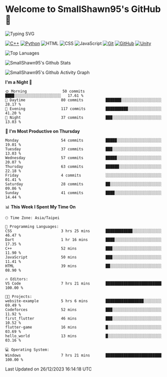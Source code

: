 # Welcome to SmallShawn95's GitHub 👋

![Typing SVG](https://readme-typing-svg.demolab.com/?lines=print("Hello,+world");cout+>>+"Hello,+world!";console.log("Hello,+world!")&center=true&size=22)

<!--
![GitHub User's Stars](https://img.shields.io/github/stars/smallshawn95?color=orange&label=Stars&labelColor=yellow)
![GitHub Followers](https://img.shields.io/github/followers/smallshawn95?color=orange&label=Followers&labelColor=FFDBAC)
-->

<!-- https://shields.io/, https://simpleicons.org/ -->
[![C++](https://img.shields.io/badge/-C++-00599C?style=flat-square&logo=cplusplus)](https://cplusplus.com/)
[![Python](https://img.shields.io/badge/-Python-3776AB?style=flat-square&logo=python&logoColor=ffffff)](https://www.python.org/)
![HTML](https://img.shields.io/badge/-HTML-E34F26?style=flat-square&logo=html5&logoColor=ffffff)
![CSS](https://img.shields.io/badge/-CSS-1572B6?style=flat-square&logo=css3)
![JavaScript](https://img.shields.io/badge/-JavaScript-F7DF1E?style=flat-square&logo=javascript&logoColor=ffffff)
[![Git](https://img.shields.io/badge/-Git-f05032?style=flat-square&logo=git&logoColor=ffffff)](https://git-scm.com/)
[![GitHub](https://img.shields.io/badge/-GitHub-181717?style=flat-square&logo=github)](https://github.com/)
[![Unity](https://img.shields.io/badge/-Unity-000000?style=flat-square&logo=unity)](https://unity.com/)

![Top Lanuages](https://github-readme-stats.vercel.app/api/top-langs/?username=smallshawn95&theme=holi&layout=donut&size_weight=0.5&count_weight=0.5&exclude_repo=smallshawn95.github.io)

![SmallShawn95's Github Stats](https://github-readme-stats.vercel.app/api?username=smallshawn95&theme=holi&show_icons=true)

![SmallShawn95's Github Activity Graph](https://github-readme-activity-graph.vercel.app/graph?username=smallshawn95&theme=tokyo-night)

<!-- ![SmallShawn95's WakaTime Stats](https://github-readme-stats.vercel.app/api/wakatime?username=smallshawn95) -->
<!-- ![Repositorie Card](https://github-readme-stats.vercel.app/api/pin/?username=smallshawn95&repo=Python-Discord-Bot-Course&theme=holi) -->
<!-- ![Repositorie Card](https://github-readme-stats.vercel.app/api/pin/?username=smallshawn95&repo=ZeroJudge-Code&theme=holi) -->

<!--START_SECTION:waka-->
**I'm a Night 🦉** 

```text
🌞 Morning                50 commits          ████░░░░░░░░░░░░░░░░░░░░░   17.61 % 
🌆 Daytime                80 commits          ███████░░░░░░░░░░░░░░░░░░   28.17 % 
🌃 Evening                117 commits         ██████████░░░░░░░░░░░░░░░   41.20 % 
🌙 Night                  37 commits          ███░░░░░░░░░░░░░░░░░░░░░░   13.03 % 
```
📅 **I'm Most Productive on Thursday** 

```text
Monday                   54 commits          █████░░░░░░░░░░░░░░░░░░░░   19.01 % 
Tuesday                  37 commits          ███░░░░░░░░░░░░░░░░░░░░░░   13.03 % 
Wednesday                57 commits          █████░░░░░░░░░░░░░░░░░░░░   20.07 % 
Thursday                 63 commits          ██████░░░░░░░░░░░░░░░░░░░   22.18 % 
Friday                   4 commits           ░░░░░░░░░░░░░░░░░░░░░░░░░   01.41 % 
Saturday                 28 commits          ██░░░░░░░░░░░░░░░░░░░░░░░   09.86 % 
Sunday                   41 commits          ████░░░░░░░░░░░░░░░░░░░░░   14.44 % 
```


📊 **This Week I Spent My Time On** 

```text
🕑︎ Time Zone: Asia/Taipei

💬 Programming Languages: 
CSS                      3 hrs 25 mins       ████████████░░░░░░░░░░░░░   46.47 % 
Dart                     1 hr 16 mins        ████░░░░░░░░░░░░░░░░░░░░░   17.35 % 
C++                      52 mins             ███░░░░░░░░░░░░░░░░░░░░░░   11.90 % 
JavaScript               50 mins             ███░░░░░░░░░░░░░░░░░░░░░░   11.41 % 
HTML                     39 mins             ██░░░░░░░░░░░░░░░░░░░░░░░   08.90 % 

🔥 Editors: 
VS Code                  7 hrs 21 mins       █████████████████████████   100.00 % 

🐱‍💻 Projects: 
website-example          5 hrs 6 mins        █████████████████░░░░░░░░   69.49 % 
Codeforces               52 mins             ███░░░░░░░░░░░░░░░░░░░░░░   11.92 % 
first_flutter            46 mins             ███░░░░░░░░░░░░░░░░░░░░░░   10.52 % 
flutter-game             16 mins             █░░░░░░░░░░░░░░░░░░░░░░░░   03.69 % 
hello_world              13 mins             █░░░░░░░░░░░░░░░░░░░░░░░░   03.16 % 

💻 Operating System: 
Windows                  7 hrs 21 mins       █████████████████████████   100.00 % 
```


 Last Updated on 26/12/2023 16:14:18 UTC
<!--END_SECTION:waka-->

<!--
**smallshawn95/smallshawn95** is a ✨ _special_ ✨ repository because its `README.md` (this file) appears on your GitHub profile.

- 🔭 I’m currently working on ...
- 🌱 I’m currently learning ...
- 👯 I’m looking to collaborate on ...
- 🤔 I’m looking for help with ...
- 💬 Ask me about ...
- 📫 How to reach me: ...
- 😄 Pronouns: ...
- ⚡ Fun fact: ...
-->

